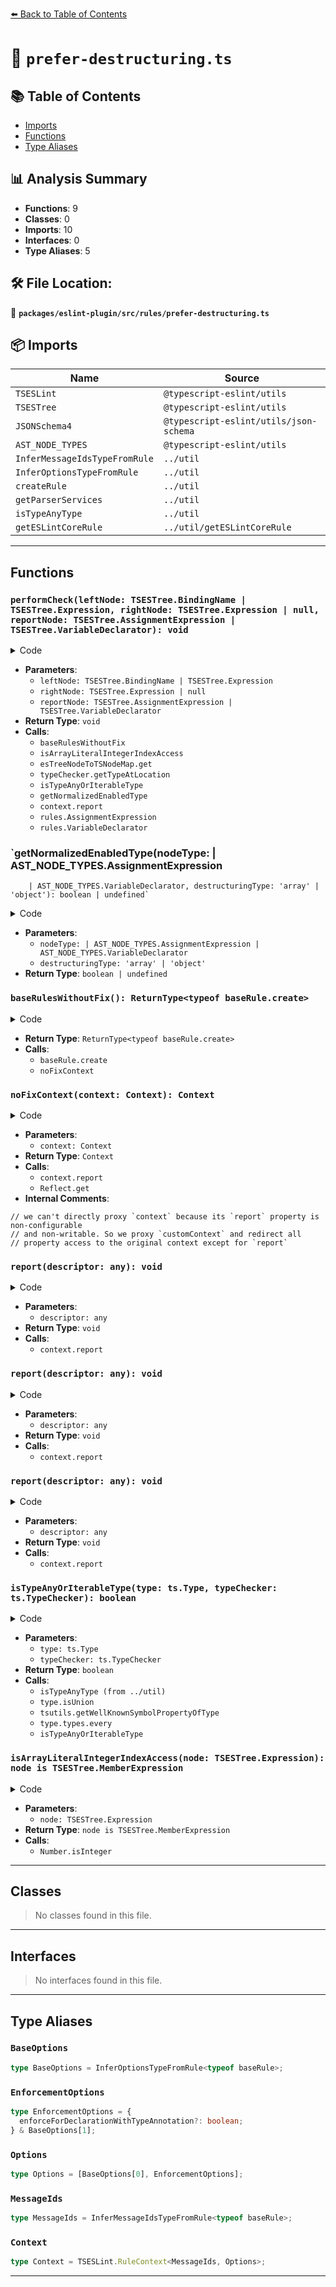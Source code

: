 [⬅️ Back to Table of Contents](../../../../index.md)

# 📄 `prefer-destructuring.ts`

## 📚 Table of Contents

- [Imports](#imports)
- [Functions](#functions)
- [Type Aliases](#type-aliases)

## 📊 Analysis Summary

- **Functions**: 9
- **Classes**: 0
- **Imports**: 10
- **Interfaces**: 0
- **Type Aliases**: 5

## 🛠️ File Location:
📂 **`packages/eslint-plugin/src/rules/prefer-destructuring.ts`**

## 📦 Imports

| Name | Source |
|------|--------|
| `TSESLint` | `@typescript-eslint/utils` |
| `TSESTree` | `@typescript-eslint/utils` |
| `JSONSchema4` | `@typescript-eslint/utils/json-schema` |
| `AST_NODE_TYPES` | `@typescript-eslint/utils` |
| `InferMessageIdsTypeFromRule` | `../util` |
| `InferOptionsTypeFromRule` | `../util` |
| `createRule` | `../util` |
| `getParserServices` | `../util` |
| `isTypeAnyType` | `../util` |
| `getESLintCoreRule` | `../util/getESLintCoreRule` |


---

## Functions

### `performCheck(leftNode: TSESTree.BindingName | TSESTree.Expression, rightNode: TSESTree.Expression | null, reportNode: TSESTree.AssignmentExpression | TSESTree.VariableDeclarator): void`

<details><summary>Code</summary>

```ts
function performCheck(
      leftNode: TSESTree.BindingName | TSESTree.Expression,
      rightNode: TSESTree.Expression | null,
      reportNode: TSESTree.AssignmentExpression | TSESTree.VariableDeclarator,
    ): void {
      const rules =
        leftNode.type === AST_NODE_TYPES.Identifier &&
        leftNode.typeAnnotation == null
          ? baseRules
          : baseRulesWithoutFix();
      if (
        (leftNode.type === AST_NODE_TYPES.ArrayPattern ||
          leftNode.type === AST_NODE_TYPES.Identifier ||
          leftNode.type === AST_NODE_TYPES.ObjectPattern) &&
        leftNode.typeAnnotation != null &&
        !enforceForDeclarationWithTypeAnnotation
      ) {
        return;
      }

      if (
        rightNode != null &&
        isArrayLiteralIntegerIndexAccess(rightNode) &&
        rightNode.object.type !== AST_NODE_TYPES.Super
      ) {
        const tsObj = esTreeNodeToTSNodeMap.get(rightNode.object);
        const objType = typeChecker.getTypeAtLocation(tsObj);
        if (!isTypeAnyOrIterableType(objType, typeChecker)) {
          if (
            !enforceForRenamedProperties ||
            !getNormalizedEnabledType(reportNode.type, 'object')
          ) {
            return;
          }
          context.report({
            node: reportNode,
            messageId: 'preferDestructuring',
            data: { type: 'object' },
          });
          return;
        }
      }

      if (reportNode.type === AST_NODE_TYPES.AssignmentExpression) {
        rules.AssignmentExpression(reportNode);
      } else {
        rules.VariableDeclarator(reportNode);
      }
    }
```
</details>

- **Parameters**:
  - `leftNode: TSESTree.BindingName | TSESTree.Expression`
  - `rightNode: TSESTree.Expression | null`
  - `reportNode: TSESTree.AssignmentExpression | TSESTree.VariableDeclarator`
- **Return Type**: `void`
- **Calls**:
  - `baseRulesWithoutFix`
  - `isArrayLiteralIntegerIndexAccess`
  - `esTreeNodeToTSNodeMap.get`
  - `typeChecker.getTypeAtLocation`
  - `isTypeAnyOrIterableType`
  - `getNormalizedEnabledType`
  - `context.report`
  - `rules.AssignmentExpression`
  - `rules.VariableDeclarator`
### `getNormalizedEnabledType(nodeType: | AST_NODE_TYPES.AssignmentExpression
        | AST_NODE_TYPES.VariableDeclarator, destructuringType: 'array' | 'object'): boolean | undefined`

<details><summary>Code</summary>

```ts
function getNormalizedEnabledType(
      nodeType:
        | AST_NODE_TYPES.AssignmentExpression
        | AST_NODE_TYPES.VariableDeclarator,
      destructuringType: 'array' | 'object',
    ): boolean | undefined {
      if ('object' in enabledTypes || 'array' in enabledTypes) {
        return enabledTypes[destructuringType];
      }
      return enabledTypes[nodeType as keyof typeof enabledTypes][
        destructuringType as keyof (typeof enabledTypes)[keyof typeof enabledTypes]
      ];
    }
```
</details>

- **Parameters**:
  - `nodeType: | AST_NODE_TYPES.AssignmentExpression
        | AST_NODE_TYPES.VariableDeclarator`
  - `destructuringType: 'array' | 'object'`
- **Return Type**: `boolean | undefined`
### `baseRulesWithoutFix(): ReturnType<typeof baseRule.create>`

<details><summary>Code</summary>

```ts
function baseRulesWithoutFix(): ReturnType<typeof baseRule.create> {
      baseRulesWithoutFixCache ??= baseRule.create(noFixContext(context));
      return baseRulesWithoutFixCache;
    }
```
</details>

- **Return Type**: `ReturnType<typeof baseRule.create>`
- **Calls**:
  - `baseRule.create`
  - `noFixContext`
### `noFixContext(context: Context): Context`

<details><summary>Code</summary>

```ts
function noFixContext(context: Context): Context {
  const customContext: {
    report: Context['report'];
  } = {
    report: (descriptor): void => {
      context.report({
        ...descriptor,
        fix: undefined,
      });
    },
  };

  // we can't directly proxy `context` because its `report` property is non-configurable
  // and non-writable. So we proxy `customContext` and redirect all
  // property access to the original context except for `report`
  return new Proxy<Context>(customContext as typeof context, {
    get(target, path, receiver): unknown {
      if (path !== 'report') {
        return Reflect.get(context, path, receiver);
      }
      return Reflect.get(target, path, receiver);
    },
  });
}
```
</details>

- **Parameters**:
  - `context: Context`
- **Return Type**: `Context`
- **Calls**:
  - `context.report`
  - `Reflect.get`
- **Internal Comments**:
```
// we can't directly proxy `context` because its `report` property is non-configurable
// and non-writable. So we proxy `customContext` and redirect all
// property access to the original context except for `report`
```

### `report(descriptor: any): void`

<details><summary>Code</summary>

```ts
(descriptor): void => {
      context.report({
        ...descriptor,
        fix: undefined,
      });
    }
```
</details>

- **Parameters**:
  - `descriptor: any`
- **Return Type**: `void`
- **Calls**:
  - `context.report`
### `report(descriptor: any): void`

<details><summary>Code</summary>

```ts
(descriptor): void => {
      context.report({
        ...descriptor,
        fix: undefined,
      });
    }
```
</details>

- **Parameters**:
  - `descriptor: any`
- **Return Type**: `void`
- **Calls**:
  - `context.report`
### `report(descriptor: any): void`

<details><summary>Code</summary>

```ts
(descriptor): void => {
      context.report({
        ...descriptor,
        fix: undefined,
      });
    }
```
</details>

- **Parameters**:
  - `descriptor: any`
- **Return Type**: `void`
- **Calls**:
  - `context.report`
### `isTypeAnyOrIterableType(type: ts.Type, typeChecker: ts.TypeChecker): boolean`

<details><summary>Code</summary>

```ts
function isTypeAnyOrIterableType(
  type: ts.Type,
  typeChecker: ts.TypeChecker,
): boolean {
  if (isTypeAnyType(type)) {
    return true;
  }
  if (!type.isUnion()) {
    const iterator = tsutils.getWellKnownSymbolPropertyOfType(
      type,
      'iterator',
      typeChecker,
    );
    return iterator != null;
  }
  return type.types.every(t => isTypeAnyOrIterableType(t, typeChecker));
}
```
</details>

- **Parameters**:
  - `type: ts.Type`
  - `typeChecker: ts.TypeChecker`
- **Return Type**: `boolean`
- **Calls**:
  - `isTypeAnyType (from ../util)`
  - `type.isUnion`
  - `tsutils.getWellKnownSymbolPropertyOfType`
  - `type.types.every`
  - `isTypeAnyOrIterableType`
### `isArrayLiteralIntegerIndexAccess(node: TSESTree.Expression): node is TSESTree.MemberExpression`

<details><summary>Code</summary>

```ts
function isArrayLiteralIntegerIndexAccess(
  node: TSESTree.Expression,
): node is TSESTree.MemberExpression {
  if (node.type !== AST_NODE_TYPES.MemberExpression) {
    return false;
  }
  if (node.property.type !== AST_NODE_TYPES.Literal) {
    return false;
  }
  return Number.isInteger(node.property.value);
}
```
</details>

- **Parameters**:
  - `node: TSESTree.Expression`
- **Return Type**: `node is TSESTree.MemberExpression`
- **Calls**:
  - `Number.isInteger`

---

## Classes

> No classes found in this file.


---

## Interfaces

> No interfaces found in this file.


---

## Type Aliases

### `BaseOptions`

```ts
type BaseOptions = InferOptionsTypeFromRule<typeof baseRule>;
```

### `EnforcementOptions`

```ts
type EnforcementOptions = {
  enforceForDeclarationWithTypeAnnotation?: boolean;
} & BaseOptions[1];
```

### `Options`

```ts
type Options = [BaseOptions[0], EnforcementOptions];
```

### `MessageIds`

```ts
type MessageIds = InferMessageIdsTypeFromRule<typeof baseRule>;
```

### `Context`

```ts
type Context = TSESLint.RuleContext<MessageIds, Options>;
```


---